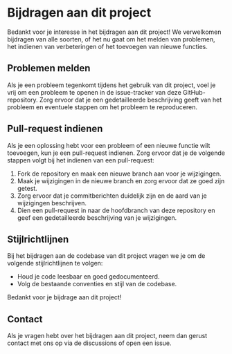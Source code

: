 # Bijdragen aan dit project

Bedankt voor je interesse in het bijdragen aan dit project! We verwelkomen bijdragen van alle soorten, of het nu gaat om het melden van problemen, het indienen van verbeteringen of het toevoegen van nieuwe functies.

## Problemen melden

Als je een probleem tegenkomt tijdens het gebruik van dit project, voel je vrij om een probleem te openen in de issue-tracker van deze GitHub-repository. Zorg ervoor dat je een gedetailleerde beschrijving geeft van het probleem en eventuele stappen om het probleem te reproduceren.

## Pull-request indienen

Als je een oplossing hebt voor een probleem of een nieuwe functie wilt toevoegen, kun je een pull-request indienen. Zorg ervoor dat je de volgende stappen volgt bij het indienen van een pull-request:

1. Fork de repository en maak een nieuwe branch aan voor je wijzigingen.
2. Maak je wijzigingen in de nieuwe branch en zorg ervoor dat ze goed zijn getest.
3. Zorg ervoor dat je commitberichten duidelijk zijn en de aard van je wijzigingen beschrijven.
4. Dien een pull-request in naar de hoofdbranch van deze repository en geef een gedetailleerde beschrijving van je wijzigingen.

## Stijlrichtlijnen

Bij het bijdragen aan de codebase van dit project vragen we je om de volgende stijlrichtlijnen te volgen:

- Houd je code leesbaar en goed gedocumenteerd.
- Volg de bestaande conventies en stijl van de codebase.

Bedankt voor je bijdrage aan dit project!

## Contact

Als je vragen hebt over het bijdragen aan dit project, neem dan gerust contact met ons op via de discussions of open een issue.
